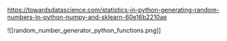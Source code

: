 https://towardsdatascience.com/statistics-in-python-generating-random-numbers-in-python-numpy-and-sklearn-60e16b2210ae


![[random_number_generator_python_functions.png]]